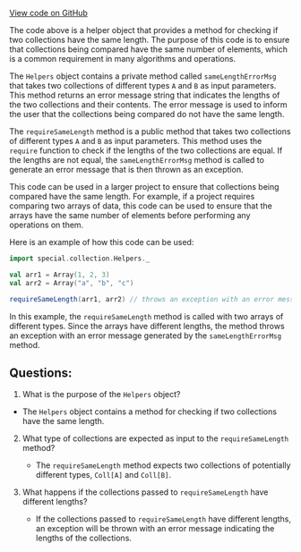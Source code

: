 [View code on GitHub](sigmastate-interpreterhttps://github.com/ScorexFoundation/sigmastate-interpreter/core-lib/shared/src/main/scala/special/collection/Helpers.scala)

The code above is a helper object that provides a method for checking if two collections have the same length. The purpose of this code is to ensure that collections being compared have the same number of elements, which is a common requirement in many algorithms and operations.

The `Helpers` object contains a private method called `sameLengthErrorMsg` that takes two collections of different types `A` and `B` as input parameters. This method returns an error message string that indicates the lengths of the two collections and their contents. The error message is used to inform the user that the collections being compared do not have the same length.

The `requireSameLength` method is a public method that takes two collections of different types `A` and `B` as input parameters. This method uses the `require` function to check if the lengths of the two collections are equal. If the lengths are not equal, the `sameLengthErrorMsg` method is called to generate an error message that is then thrown as an exception.

This code can be used in a larger project to ensure that collections being compared have the same length. For example, if a project requires comparing two arrays of data, this code can be used to ensure that the arrays have the same number of elements before performing any operations on them. 

Here is an example of how this code can be used:

```scala
import special.collection.Helpers._

val arr1 = Array(1, 2, 3)
val arr2 = Array("a", "b", "c")

requireSameLength(arr1, arr2) // throws an exception with an error message
```

In this example, the `requireSameLength` method is called with two arrays of different types. Since the arrays have different lengths, the method throws an exception with an error message generated by the `sameLengthErrorMsg` method.
## Questions: 
 1. What is the purpose of the `Helpers` object?
   - The `Helpers` object contains a method for checking if two collections have the same length.

2. What type of collections are expected as input to the `requireSameLength` method?
   - The `requireSameLength` method expects two collections of potentially different types, `Coll[A]` and `Coll[B]`.

3. What happens if the collections passed to `requireSameLength` have different lengths?
   - If the collections passed to `requireSameLength` have different lengths, an exception will be thrown with an error message indicating the lengths of the collections.